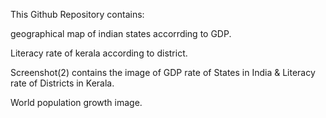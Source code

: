 This Github Repository contains:

geographical map of indian states accorrding to GDP.

Literacy rate of kerala according to district.

Screenshot(2) contains the image of GDP rate of States in India & Literacy rate of Districts in Kerala.

World population growth  image.
